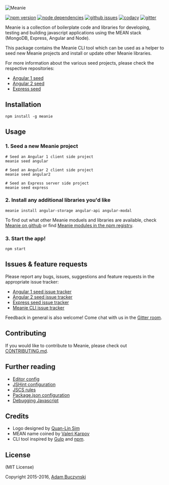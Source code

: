 
![Meanie](https://raw.githubusercontent.com/meanie/meanie/master/meanie-logo-full.png)

[![npm version](https://img.shields.io/npm/v/meanie.svg)](https://www.npmjs.com/package/meanie)
[![node dependencies](https://david-dm.org/meanie/meanie.svg)](https://david-dm.org/meanie/meanie)
[![github issues](https://img.shields.io/github/issues/meanie/meanie.svg)](https://github.com/meanie/meanie/issues)
[![codacy](https://img.shields.io/codacy/746f62db3e70495da98bca9da333ec8e.svg)](https://www.codacy.com/app/meanie/meanie)
[![gitter](https://img.shields.io/badge/gitter-join%20chat%20%E2%86%92-brightgreen.svg)](https://gitter.im/meanie/meanie?utm_source=badge&utm_medium=badge&utm_campaign=pr-badge&utm_content=badge)

Meanie is a collection of boilerplate code and libraries for developing, testing and building javascript applications using the MEAN stack (MongoDB, Express, Angular and Node).

This package contains the Meanie CLI tool which can be used as a helper to seed new Meanie projects and install or update other Meanie libraries.

For more information about the various seed projects, please check the respective repositories:
  - [Angular 1 seed](https://github.com/meanie/angular-seed)
  - [Angular 2 seed](https://github.com/meanie/angular2-seed)
  - [Express seed](https://github.com/meanie/express-seed)

## Installation

```shell
npm install -g meanie
```

## Usage

### 1. Seed a new Meanie project

```shell
# Seed an Angular 1 client side project
meanie seed angular

# Seed an Angular 2 client side project
meanie seed angular2

# Seed an Express server side project
meanie seed express
```

### 2. Install any additional libraries you'd like

```shell
meanie install angular-storage angular-api angular-modal
```

To find out what other Meanie moduels and libraries are available, check [Meanie on github](https://github.com/meanie) or find [Meanie modules in the npm registry](https://www.npmjs.com/search?q=meanie-module).

### 3. Start the app!

```shell
npm start
```

## Issues & feature requests

Please report any bugs, issues, suggestions and feature requests in the appropriate issue tracker:
* [Angular 1 seed issue tracker](https://github.com/meanie/angular-seed/issues)
* [Angular 2 seed issue tracker](https://github.com/meanie/angular2-seed/issues)
* [Express seed issue tracker](https://github.com/meanie/express-seed/issues)
* [Meanie CLI issue tracker](https://github.com/meanie/meanie/issues)

Feedback in general is also welcome! Come chat with us in the [Gitter room](https://gitter.im/meanie/meanie).

## Contributing

If you would like to contribute to Meanie, please check out [CONTRIBUTING.md](https://github.com/meanie/meanie/blob/master/CONTRIBUTING.md).

## Further reading

* [Editor config](http://editorconfig.org)
* [JSHint configuration](http://jshint.com/docs/options/)
* [JSCS rules](http://jscs.info/rules)
* [Package.json configuration](https://docs.npmjs.com/files/package.json)
* [Debugging Javascript](https://developer.chrome.com/devtools/docs/javascript-debugging)

## Credits

* Logo designed by [Quan-Lin Sim](mailto:quan.lin.sim+meanie@gmail.com)
* MEAN name coined by [Valeri Karpov](http://blog.mongodb.org/post/49262866911/the-mean-stack-mongodb-expressjs-angularjs-and)
* CLI tool inspired by [Gulp](https://github.com/gulpjs/gulp) and [npm](https://github.com/npm/npm).

## License

(MIT License)

Copyright 2015-2016, [Adam Buczynski](http://adambuczynski.com)
